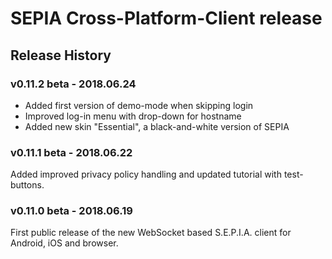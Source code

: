 # SEPIA Cross-Platform-Client release

## Release History

### v0.11.2 beta - 2018.06.24

- Added first version of demo-mode when skipping login
- Improved log-in menu with drop-down for hostname
- Added new skin "Essential", a black-and-white version of SEPIA

### v0.11.1 beta - 2018.06.22

Added improved privacy policy handling and updated tutorial with test-buttons.

### v0.11.0 beta - 2018.06.19

First public release of the new WebSocket based S.E.P.I.A. client for Android, iOS and browser.